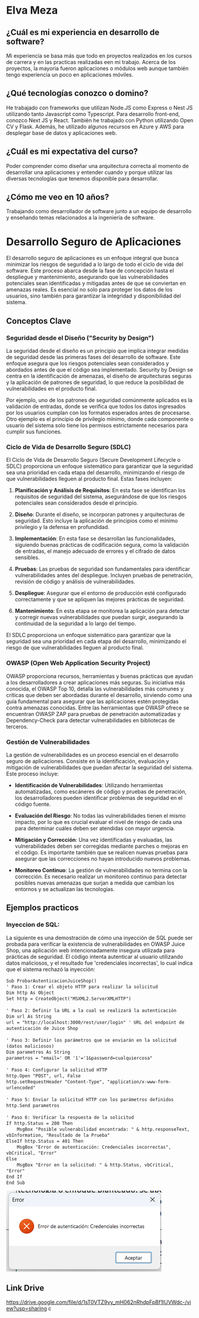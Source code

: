 # Elva Meza

## ¿Cuál es mi experiencia en desarrollo de software?

Mi experiencia se basa más que todo en proyectos realizados en los cursos de carrera y en las practicas realizadas een mi trabajo. Acerca de los proyectos, la mayoria fueron aplicaciones o módulos web aunque también tengo experiencia un poco en aplicaciones móviles.

## ¿Qué tecnologías conozco o domino?

He trabajado con frameworks que utilizan Node.JS como Express o Nest JS utilizando tanto Javascript como Typescript. Para desarrollo front-end, conozco Next JS y React. También he trabajado con Python utilizando Open CV y Flask. Además, he utilizado algunos recursos en Azure y AWS para desplegar base de datos y aplicaciones web.

## ¿Cuál es mi expectativa del curso?

Poder comprender como diseñar una arquitectura correcta al momento de desarrollar una aplicaciones y entender cuando y porque utilizar las diversas tecnologías que tenemos disponible para desarrollar.

## ¿Cómo me veo en 10 años?

Trabajando como desarrollador de software junto a un equipo de desarrollo y enseñando temas relacionados a la ingeniería de software.

# Desarrollo Seguro de Aplicaciones

El desarrollo seguro de aplicaciones es un enfoque integral que busca minimizar los riesgos de seguridad a lo largo de todo el ciclo de vida del software. Este proceso abarca desde la fase de concepción hasta el despliegue y mantenimiento, asegurando que las vulnerabilidades potenciales sean identificadas y mitigadas antes de que se conviertan en amenazas reales. Es esencial no solo para proteger los datos de los usuarios, sino también para garantizar la integridad y disponibilidad del sistema.

## Conceptos Clave

### Seguridad desde el Diseño ("Security by Design")

La seguridad desde el diseño es un principio que implica integrar medidas de seguridad desde las primeras fases del desarrollo de software. Este enfoque asegura que los riesgos potenciales sean considerados y abordados antes de que el código sea implementado. Security by Design se centra en la identificación de amenazas, el diseño de arquitecturas seguras y la aplicación de patrones de seguridad, lo que reduce la posibilidad de vulnerabilidades en el producto final.

Por ejemplo, uno de los patrones de seguridad comúnmente aplicados es la validación de entradas, donde se verifica que todos los datos ingresados por los usuarios cumplan con los formatos esperados antes de procesarse. Otro ejemplo es el principio de privilegio mínimo, donde cada componente o usuario del sistema solo tiene los permisos estrictamente necesarios para cumplir sus funciones.

### Ciclo de Vida de Desarrollo Seguro (SDLC)

El Ciclo de Vida de Desarrollo Seguro (Secure Development Lifecycle o SDLC) proporciona un enfoque sistemático para garantizar que la seguridad sea una prioridad en cada etapa del desarrollo, minimizando el riesgo de que vulnerabilidades lleguen al producto final. Estas fases incluyen:

1. **Planificación y Análisis de Requisitos**: En esta fase se identifican los requisitos de seguridad del sistema, asegurándose de que los riesgos potenciales sean considerados desde el principio.

2. **Diseño**: Durante el diseño, se incorporan patrones y arquitecturas de seguridad. Esto incluye la aplicación de principios como el mínimo privilegio y la defensa en profundidad.

3. **Implementación**: En esta fase se desarrollan las funcionalidades, siguiendo buenas prácticas de codificación segura, como la validación de entradas, el manejo adecuado de errores y el cifrado de datos sensibles.

4. **Pruebas**: Las pruebas de seguridad son fundamentales para identificar vulnerabilidades antes del despliegue. Incluyen pruebas de penetración, revisión de código y análisis de vulnerabilidades.

5. **Despliegue**: Asegurar que el entorno de producción esté configurado correctamente y que se apliquen las mejores prácticas de seguridad.

6. **Mantenimiento**: En esta etapa se monitorea la aplicación para detectar y corregir nuevas vulnerabilidades que puedan surgir, asegurando la continuidad de la seguridad a lo largo del tiempo.

El SDLC proporciona un enfoque sistemático para garantizar que la seguridad sea una prioridad en cada etapa del desarrollo, minimizando el riesgo de que vulnerabilidades lleguen al producto final.

### OWASP (Open Web Application Security Project)

OWASP proporciona recursos, herramientas y buenas prácticas que ayudan a los desarrolladores a crear aplicaciones más seguras. Su iniciativa más conocida, el OWASP Top 10, detalla las vulnerabilidades más comunes y críticas que deben ser abordadas durante el desarrollo, sirviendo como una guía fundamental para asegurar que las aplicaciones estén protegidas contra amenazas conocidas. Entre las herramientas que OWASP ofrece se encuentran OWASP ZAP para pruebas de penetración automatizadas y Dependency-Check para detectar vulnerabilidades en bibliotecas de terceros.

### Gestión de Vulnerabilidades

La gestión de vulnerabilidades es un proceso esencial en el desarrollo seguro de aplicaciones. Consiste en la identificación, evaluación y mitigación de vulnerabilidades que puedan afectar la seguridad del sistema. Este proceso incluye:

- **Identificación de Vulnerabilidades**: Utilizando herramientas automatizadas, como escáneres de código y pruebas de penetración, los desarrolladores pueden identificar problemas de seguridad en el código fuente.

- **Evaluación del Riesgo**: No todas las vulnerabilidades tienen el mismo impacto, por lo que es crucial evaluar el nivel de riesgo de cada una para determinar cuáles deben ser atendidas con mayor urgencia.

- **Mitigación y Corrección**: Una vez identificadas y evaluadas, las vulnerabilidades deben ser corregidas mediante parches o mejoras en el código. Es importante también que se realicen nuevas pruebas para asegurar que las correcciones no hayan introducido nuevos problemas.

- **Monitoreo Continuo**: La gestión de vulnerabilidades no termina con la corrección. Es necesario realizar un monitoreo continuo para detectar posibles nuevas amenazas que surjan a medida que cambian los entornos y se actualizan las tecnologías.

## Ejemplos practicos

### Inyeccion de SQL:

La siguiente es una demostración de cómo una inyección de SQL puede ser probada para verificar la existencia de vulnerabilidades en OWASP Juice Shop, una aplicación web intencionadamente insegura utilizada para prácticas de seguridad. El código intenta autenticar al usuario utilizando datos maliciosos, y el resultado fue 'credenciales incorrectas', lo cual indica que el sistema rechazó la inyección:

    Sub ProbarAutenticacionJuiceShop()
    ' Paso 1: Crear el objeto HTTP para realizar la solicitud
    Dim http As Object
    Set http = CreateObject("MSXML2.ServerXMLHTTP")

    ' Paso 2: Definir la URL a la cual se realizará la autenticación
    Dim url As String
    url = "http://localhost:3000/rest/user/login" ' URL del endpoint de autenticación de Juice Shop

    ' Paso 3: Definir los parámetros que se enviarán en la solicitud (datos maliciosos)
    Dim parametros As String
    parametros = "email=' OR '1'='1&password=cualquiercosa"

    ' Paso 4: Configurar la solicitud HTTP
    http.Open "POST", url, False
    http.setRequestHeader "Content-Type", "application/x-www-form-urlencoded"

    ' Paso 5: Enviar la solicitud HTTP con los parámetros definidos
    http.Send parametros

    ' Paso 6: Verificar la respuesta de la solicitud
    If http.Status = 200 Then
        MsgBox "Posible vulnerabilidad encontrada: " & http.responseText, vbInformation, "Resultado de la Prueba"
    ElseIf http.Status = 401 Then
        MsgBox "Error de autenticación: Credenciales incorrectas", vbCritical, "Error"
    Else
        MsgBox "Error en la solicitud: " & http.Status, vbCritical, "Error"
    End If
    End Sub

![alt text](image.png)

## Link Drive

https://drive.google.com/file/d/1sT0VTZ9vy_mH062nRhdpFpBf1lUVWdc-/view?usp=sharing
c
